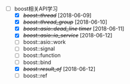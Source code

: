 * [ ] boost相关API学习
    * [X] ~~*boost::thread*~~ [2018-06-09]
    * [X] ~~*boost::thread_group*~~ [2018-06-10]
    * [X] ~~*boost::asio::dead_line timer*~~ [2018-06-11]
    * [X] ~~*boost::asio::io_service*~~ [2018-06-12]
    * [ ] boost::asio::work
    * [ ] boost::signal
    * [ ] boost::function
    * [ ] boost::bind
    * [X] ~~*boost::result_of*~~ [2018-06-12]
    * [ ] boost::ref